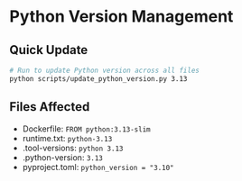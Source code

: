 # Python Version Management

## Quick Update

```bash
# Run to update Python version across all files
python scripts/update_python_version.py 3.13
```

## Files Affected

- Dockerfile: `FROM python:3.13-slim`
- runtime.txt: `python-3.13`
- .tool-versions: `python 3.13`
- .python-version: `3.13`
- pyproject.toml: `python_version = "3.10"` 